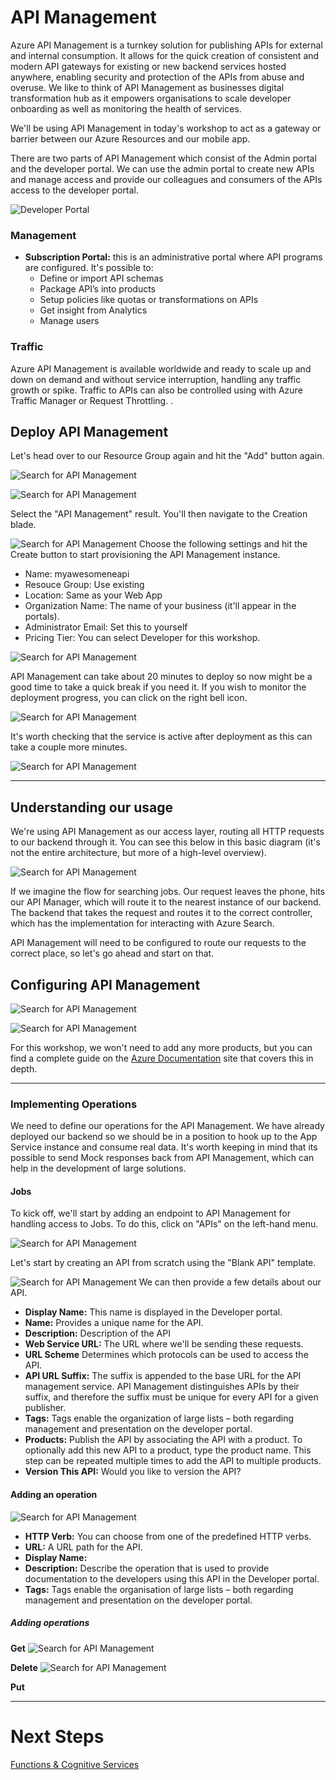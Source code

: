 # API Management
Azure API Management is a turnkey solution for publishing APIs for external and internal consumption. It allows for the quick creation of consistent and modern API gateways for existing or new backend services hosted anywhere, enabling security and protection of the APIs from abuse and overuse. We like to think of API Management as businesses digital transformation hub as it empowers organisations to scale developer onboarding as well as monitoring the health of services. 

We'll be using API Management in today's workshop to act as a gateway or barrier between our Azure Resources and our mobile app. 

There are two parts of API Management which consist of the Admin portal and the developer portal. We can use the admin portal to create new APIs and manage access and provide our colleagues and consumers of the APIs access to the developer portal. 

![Developer Portal](Assets/consumePortal.png)

### Management
* **Subscription Portal:** this is an administrative portal where API programs are configured. It's possible to:
    * Define or import API schemas
    * Package API’s into products
    * Setup policies like quotas or transformations on APIs
    * Get insight from Analytics
    * Manage users

### Traffic 
Azure API Management is available worldwide and ready to scale up and down on demand and without service interruption, handling any traffic growth or spike. Traffic to APIs can also be controlled using with Azure Traffic Manager or Request Throttling. .

## Deploy API Management 
Let's head over to our Resource Group again and hit the "Add" button again. 

![Search for API Management](Assets/SearchForApiManagement.png)

![Search for API Management](Assets/ApiManagmentSearchResults.png)

Select the "API Management" result. You'll then navigate to the Creation blade. 
    
![Search for API Management](Assets/ApiManagementFillInfo.png)
Choose the following settings and hit the Create button to start provisioning the API Management instance.

* Name: myawesomeneapi
* Resouce Group: Use existing
* Location: Same as your Web App
* Organization Name: The name of your business (it'll appear in the portals). 
* Administrator Email: Set this to yourself
* Pricing Tier: You can select Developer for this workshop. 

![Search for API Management](Assets/DeploymentProgress.png)

API Management can take about 20 minutes to deploy so now might be a good time to take a quick break if you need it. If you wish to monitor the deployment progress, you can click on the right bell icon. 

![Search for API Management](Assets/DeploymentProgress.png)


It's worth checking that the service is active after deployment as this can take a couple more minutes. 

![Search for API Management](Assets/ActivatingService.png)

---

## Understanding our usage
We're using API Management as our access layer, routing all HTTP requests to our backend through it. You can see this below in this basic diagram (it's not the entire architecture, but more of a high-level overview). 

![Search for API Management](Assets/RequestFlow.png)

If we imagine the flow for searching jobs. Our request leaves the phone, hits our API Manager, which will route it to the nearest instance of our backend. The backend that takes the request and routes it to the correct controller, which has the implementation for interacting with Azure Search. 

API Management will need to be configured to route our requests to the correct place, so let's go ahead and start on that. 

## Configuring API Management
![Search for API Management](Assets/Deployed.png)


![Search for API Management](Assets/ProductsList.png)

For this workshop, we won't need to add any more products, but you can find a complete guide on the [Azure Documentation](https://docs.microsoft.com/en-us/azure/api-management/api-management-howto-add-products) site that covers this in depth. 

---
### Implementing Operations
We need to define our operations for the API Management. We have already deployed our backend so we should be in a position to hook up to the App Service instance and consume real data. It's worth keeping in mind that its possible to send Mock responses back from API Management, which can help in the development of large solutions. 

#### Jobs
To kick off, we'll start by adding an endpoint to API Management for handling access to Jobs. To do this, click on "APIs" on the left-hand menu. 

![Search for API Management](Assets/ApiBlade.png)

Let's start by creating an API from scratch using the "Blank API" template. 

![Search for API Management](Assets/CreateJobsAPI.png)
We can then provide a few details about our API. 

* **Display Name:** This name is displayed in the Developer portal.
* **Name:** Provides a unique name for the API. 
* **Description:** Description of the API
* **Web Service URL:** The URL where we'll be sending these requests. 
* **URL Scheme** Determines which protocols can be used to access the API.
* **API URL Suffix:** The suffix is appended to the base URL for the API management service. API Management distinguishes APIs by their suffix, and therefore the suffix must be unique for every API for a given publisher.
* **Tags:** Tags enable the organization of large lists – both regarding management and presentation on the developer portal.
* **Products:** Publish the API by associating the API with a product. To optionally add this new API to a product, type the product name. This step can be repeated multiple times to add the API to multiple products.
* **Version This API:** Would you like to version the API? 

#### Adding an operation

![Search for API Management](Assets/ApiRequestOptions.png)

* **HTTP Verb:** You can choose from one of the predefined HTTP verbs.
* **URL:** A URL path for the API.
* **Display Name:** 
* **Description:** Describe the operation that is used to provide documentation to the developers using this API in the Developer portal.
* **Tags:** Tags enable the organisation of large lists – both regarding management and presentation on the developer portal.




##### Adding operations

**Get**
![Search for API Management](Assets/CreateJobsGetAPI.png)

**Delete**
![Search for API Management](Assets/CreateDeleteApi.png)

**Put**

---
# Next Steps 
[Functions & Cognitive Services](../06_Functions_Cognitive_Services/README.md)
